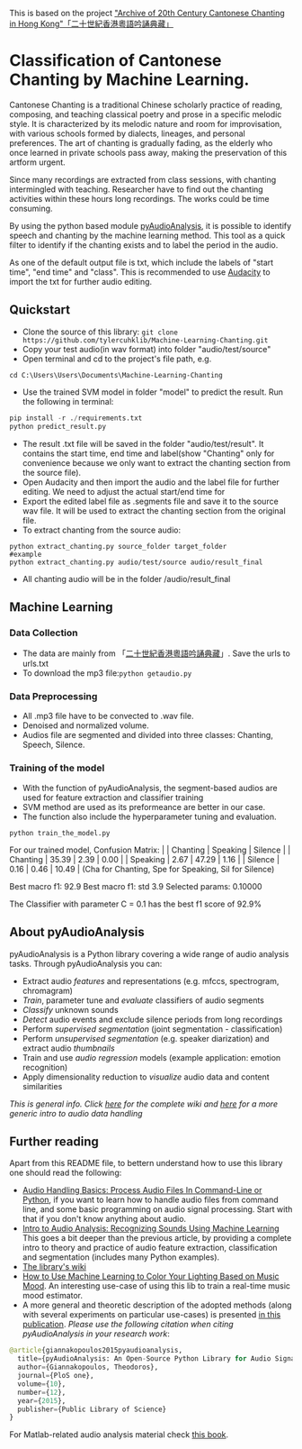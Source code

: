 This is based on the project ["Archive of 20th Century Cantonese Chanting in Hong Kong"「二十世紀香港粵語吟誦典藏」](https://dsprojects.lib.cuhk.edu.hk/en/projects/20th-cantonese-poetry-chanting/home/)

# Classification of Cantonese Chanting by Machine Learning.
Cantonese Chanting is a traditional Chinese scholarly practice of reading, composing, and teaching classical poetry and prose in a specific melodic style. It is characterized by its melodic nature and room for improvisation, with various schools formed by dialects, lineages, and personal preferences. The art of chanting is gradually fading, as the elderly who once learned in private schools pass away, making the preservation of this artform urgent.

Since many recordings are extracted from class sessions, with chanting intermingled with teaching. Researcher have to find out the chanting activities within these hours long recordings. The works could be time consuming. 

By using the python based module [pyAudioAnalysis](https://github.com/tyiannak/pyAudioAnalysis.git), it is possible to identify speech and chanting by the machine learning method. This tool as a quick filter to identify if the chanting exists and to label the period in the audio.

As one of the default output file is txt, which include the labels of "start time", "end time" and "class". This is recommended to use [Audacity](https://www.audacityteam.org/) to import the txt for further audio editing.

## Quickstart
 * Clone the source of this library: `git clone https://github.com/tylercuhklib/Machine-Learning-Chanting.git`
 * Copy your test audio(in wav format) into folder "audio/test/source"
 * Open terminal and cd to the project's file path, e.g.
 ```
 cd C:\Users\Users\Documents\Machine-Learning-Chanting
 ```
 * Use the trained SVM model in folder "model" to predict the result. Run the following in terminal:
 ```python
 pip install -r ./requirements.txt 
 python predict_result.py
 ```
 * The result .txt file will be saved in the folder "audio/test/result". It contains the start time, end time and label(show "Chanting" only for convenience because we only want to extract the chanting section from the source file). 
 * Open Audacity and then import the audio and the label file for further editing. We need to adjust the actual start/end time for 
 * Export the edited label file as .segments file and save it to the source wav file. It will be used to extract the chanting section from the original file.
 * To extract chanting from the source audio:

 ```
 python extract_chanting.py source_folder target_folder
 #example
 python extract_chanting.py audio/test/source audio/result_final
 ```
 * All chanting audio will be in the folder /audio/result_final

## Machine Learning
### Data Collection
 * The data are mainly from 「[二十世紀香港粵語吟誦典藏](https://dsprojects.lib.cuhk.edu.hk/en/projects/20th-cantonese-poetry-chanting/home/)」. Save the urls to urls.txt
 * To download the mp3 file:`python getaudio.py`

### Data Preprocessing
 * All .mp3 file have to be convected to .wav file. 
 * Denoised and normalized volume.
 * Audios file are segmented and divided into three classes: Chanting, Speech, Silence.

### Training of the model
 * With the function of pyAudioAnalysis, the segment-based audios are used for feature extraction
   and classifier training
 * SVM method are used as its preformeance are better in our case.
 * The function also include the hyperparameter tuning and evaluation.
 ```
 python train_the_model.py
 ```
For our trained model, 
Confusion Matrix:
|          | Chanting | Speaking | Silence |
| Chanting | 35.39    | 2.39     | 0.00    |
| Speaking | 2.67     | 47.29    | 1.16    |
| Silence  | 0.16     | 0.46     | 10.49   |
(Cha for Chanting, Spe for Speaking, Sil for Silence)

Best macro f1: 92.9
Best macro f1: std 3.9
Selected params: 0.10000

The Classifier with parameter C = 0.1 has the best f1 score of 92.9%

## About pyAudioAnalysis
pyAudioAnalysis is a Python library covering a wide range of audio analysis tasks. Through pyAudioAnalysis you can:
 * Extract audio *features* and representations (e.g. mfccs, spectrogram, chromagram)
 * *Train*, parameter tune and *evaluate* classifiers of audio segments
 * *Classify* unknown sounds
 * *Detect* audio events and exclude silence periods from long recordings
 * Perform *supervised segmentation* (joint segmentation - classification)
 * Perform *unsupervised segmentation* (e.g. speaker diarization) and extract audio *thumbnails*
 * Train and use *audio regression* models (example application: emotion recognition)
 * Apply dimensionality reduction to *visualize* audio data and content similarities

*This is general info. Click [here](https://github.com/tyiannak/pyAudioAnalysis/wiki) for the complete wiki and [here](https://hackernoon.com/audio-handling-basics-how-to-process-audio-files-using-python-cli-jo283u3y) for a more generic intro to audio data handling*

## Further reading

Apart from this README file, to bettern understand how to use this library one should read the following:
  * [Audio Handling Basics: Process Audio Files In Command-Line or Python](https://hackernoon.com/audio-handling-basics-how-to-process-audio-files-using-python-cli-jo283u3y), if you want to learn how to handle audio files from command line, and some basic programming on audio signal processing. Start with that if you don't know anything about audio. 
  * [Intro to Audio Analysis: Recognizing Sounds Using Machine Learning](https://hackernoon.com/intro-to-audio-analysis-recognizing-sounds-using-machine-learning-qy2r3ufl) This goes a bit deeper than the previous article, by providing a complete intro to theory and practice of audio feature extraction, classification and segmentation (includes many Python examples).
 * [The library's wiki](https://github.com/tyiannak/pyAudioAnalysis/wiki)
 * [How to Use Machine Learning to Color Your Lighting Based on Music Mood](https://hackernoon.com/how-to-use-machine-learning-to-color-your-lighting-based-on-music-mood-bi163u8l). An interesting use-case of using this lib to train a real-time music mood estimator.
  * A more general and theoretic description of the adopted methods (along with several experiments on particular use-cases) is presented [in this publication](http://journals.plos.org/plosone/article?id=10.1371/journal.pone.0144610). *Please use the following citation when citing pyAudioAnalysis in your research work*:
```python
@article{giannakopoulos2015pyaudioanalysis,
  title={pyAudioAnalysis: An Open-Source Python Library for Audio Signal Analysis},
  author={Giannakopoulos, Theodoros},
  journal={PloS one},
  volume={10},
  number={12},
  year={2015},
  publisher={Public Library of Science}
}
```

For Matlab-related audio analysis material check  [this book](http://www.amazon.com/Introduction-Audio-Analysis-MATLAB%C2%AE-Approach/dp/0080993885).


